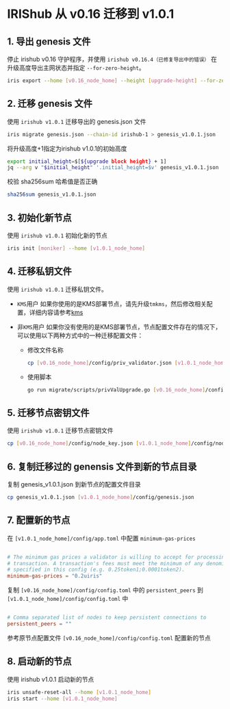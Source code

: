 # IRIShub 从 v0.16 迁移到 v1.0.1

## 1. 导出 genesis 文件

停止 irishub v0.16 守护程序，并使用 `irishub v0.16.4（已修复导出中的错误）` 在升级高度导出主网状态并指定 `--for-zero-height`。

```bash
iris export --home [v0.16_node_home] --height [upgrade-height] --for-zero-height
```

## 2. 迁移 genesis 文件

使用 `irishub v1.0.1` 迁移导出的 genesis.json 文件

```bash
iris migrate genesis.json --chain-id irishub-1 > genesis_v1.0.1.json
```

将升级高度+1指定为irishub v1.0.1的初始高度

```bash
export initial_height=$[${upgrade block height} + 1]
jq --arg v "$initial_height" '.initial_height=$v' genesis_v1.0.1.json | sponge genesis_v1.0.1.json
```

校验 sha256sum 哈希值是否正确

```bash
sha256sum genesis_v1.0.1.json
```

## 3. 初始化新节点

使用 `irishub v1.0.1` 初始化新的节点

```bash
iris init [moniker] --home [v1.0.1_node_home]
```

## 4. 迁移私钥文件

使用 `irishub v1.0.1` 迁移私钥文件。

- `KMS`用户
如果你使用的是KMS部署节点，请先升级`tmkms`，然后修改相关配置，详细内容请参考[kms](../tools/kms.md)

- 非`KMS`用户
如果你没有使用的是KMS部署节点，节点配置文件存在的情况下，可以使用以下两种方式中的一种迁移配置文件：

  - 修改文件名称
  
    ```bash
    cp [v0.16_node_home]/config/priv_validator.json [v1.0.1_node_home]/config/priv_validator_key.json
    ```

  - 使用脚本

    ```bash
    go run migrate/scripts/privValUpgrade.go [v0.16_node_home]/config/priv_validator.json [v1.0.1_node_home]/config/priv_validator_key.json [v1.0.1_node_home]/data/priv_validator_state.json
    ```

## 5. 迁移节点密钥文件

使用 `irishub v1.0.1` 迁移节点密钥文件

```bash
cp [v0.16_node_home]/config/node_key.json [v1.0.1_node_home]/config/node_key.json
```

## 6. 复制迁移过的 genensis 文件到新的节点目录

复制 genesis_v1.0.1.json 到新节点的配置文件目录

```bash
cp genesis_v1.0.1.json [v1.0.1_node_home]/config/genesis.json
```

## 7. 配置新的节点

在 `[v1.0.1_node_home]/config/app.toml` 中配置 `minimum-gas-prices`

```toml

# The minimum gas prices a validator is willing to accept for processing a
# transaction. A transaction's fees must meet the minimum of any denomination
# specified in this config (e.g. 0.25token1;0.0001token2).
minimum-gas-prices = "0.2uiris"

```

复制 `[v0.16_node_home]/config/config.toml` 中的 `persistent_peers` 到 `[v1.0.1_node_home]/config/config.toml` 中

```toml

# Comma separated list of nodes to keep persistent connections to
persistent_peers = ""

```

参考原节点配置文件 `[v0.16_node_home]/config/config.toml` 配置新的节点

## 8. 启动新的节点

使用 irishub v1.0.1 启动新的节点

```bash
iris unsafe-reset-all --home [v1.0.1_node_home]
iris start --home [v1.0.1_node_home]
```
